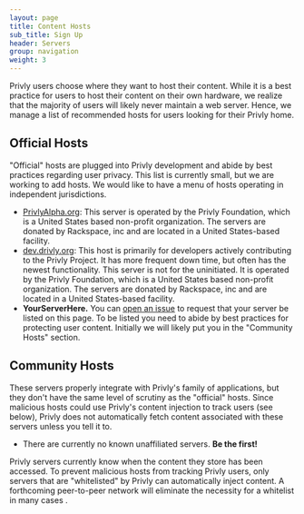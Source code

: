 ```yaml
---
layout: page
title: Content Hosts
sub_title: Sign Up
header: Servers
group: navigation
weight: 3
---
```


Privly users choose where they want to host their content. While it is a best practice for users to host their content on their own hardware, we realize that the majority of users will likely never maintain a web server. Hence, we manage a list of recommended hosts for users looking for their Privly home.

## Official Hosts ##

"Official" hosts are plugged into Privly development and abide by best practices regarding user privacy. This list is currently small, but we are working to add hosts. We would like to have a menu of hosts operating in independent jurisdictions.

* [PrivlyAlpha.org](https://privlyalpha.org): This server is operated by the Privly Foundation, which is a United States based non-profit organization. The servers are donated by Rackspace, inc and are located in a United States-based facility.
* [dev.drivly.org](https://dev.privly.org): This host is primarily for developers actively contributing to the Privly Project. It has more frequent down time, but often has the newest functionality. This server is not for the uninitiated. It is operated by the Privly Foundation, which is a United States based non-profit organization. The servers are donated by Rackspace, inc and are located in a United States-based facility.
* **YourServerHere.** You can [open an issue](https://github.com/privly/privly.github.io/issues) to request that your server be listed on this page. To be listed you need to abide by best practices for protecting user content. Initially we will likely put you in the "Community Hosts" section.

## Community Hosts ##

These servers properly integrate with Privly's family of applications, but they don't have the same level of scrutiny as the "official" hosts. Since malicious hosts could use Privly's content injection to track users (see below), Privly does not automatically fetch content associated with these servers unless you tell it to.

* There are currently no known unaffiliated servers. **Be the first!**

Privly servers currently know when the content they store has been accessed. To prevent malicious hosts from tracking Privly users, only servers that are "whitelisted" by Privly can automatically inject content. A forthcoming peer-to-peer network will eliminate the necessity for a whitelist in many cases .
